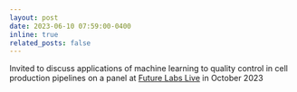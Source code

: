 ```yaml
---
layout: post
date: 2023-06-10 07:59:00-0400
inline: true
related_posts: false
---
```


Invited to discuss applications of machine learning to quality control in cell production pipelines on a panel at [Future Labs Live](https://www.terrapinn.com/conference/future-labs-live-usa/) in October 2023
